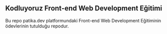 ## Kodluyoruz Front-end Web Development Eğitimi
Bu repo patika.dev platformundaki Front-end Web Development Eğitiminin ödevlerinin tutulduğu repodur.


